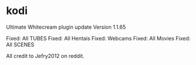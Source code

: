 # kodi
Ultimate Whitecream plugin update	Version 1.1.65 

Fixed: All TUBES
Fixed: All Hentais
Fixed: Webcams
Fixed: All Movies
Fixed: All SCENES

All credit to Jefry2012 on reddit.
